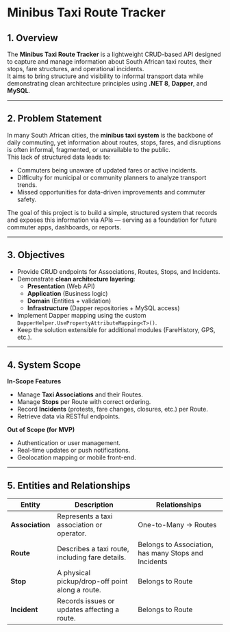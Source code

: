 ﻿# Minibus Taxi Route Tracker

## 1. Overview
The **Minibus Taxi Route Tracker** is a lightweight CRUD-based API designed to capture and manage information about South African taxi routes, their stops, fare structures, and operational incidents.  
It aims to bring structure and visibility to informal transport data while demonstrating clean architecture principles using **.NET 8**, **Dapper**, and **MySQL**.

---

## 2. Problem Statement
In many South African cities, the **minibus taxi system** is the backbone of daily commuting, yet information about routes, stops, fares, and disruptions is often informal, fragmented, or unavailable to the public.  
This lack of structured data leads to:
- Commuters being unaware of updated fares or active incidents.
- Difficulty for municipal or community planners to analyze transport trends.
- Missed opportunities for data-driven improvements and commuter safety.

The goal of this project is to build a simple, structured system that records and exposes this information via APIs — serving as a foundation for future commuter apps, dashboards, or reports.

---

## 3. Objectives
- Provide CRUD endpoints for Associations, Routes, Stops, and Incidents.
- Demonstrate **clean architecture layering**:
  - **Presentation** (Web API)
  - **Application** (Business logic)
  - **Domain** (Entities + validation)
  - **Infrastructure** (Dapper repositories + MySQL access)
- Implement Dapper mapping using the custom `DapperHelper.UsePropertyAttributeMapping<T>()`.
- Keep the solution extensible for additional modules (FareHistory, GPS, etc.).

---

## 4. System Scope
**In-Scope Features**
- Manage **Taxi Associations** and their Routes.
- Manage **Stops** per Route with correct ordering.
- Record **Incidents** (protests, fare changes, closures, etc.) per Route.
- Retrieve data via RESTful endpoints.

**Out of Scope (for MVP)**
- Authentication or user management.
- Real-time updates or push notifications.
- Geolocation mapping or mobile front-end.

---

## 5. Entities and Relationships
| Entity | Description | Relationships |
|--------|--------------|----------------|
| **Association** | Represents a taxi association or operator. | One-to-Many → Routes |
| **Route** | Describes a taxi route, including fare details. | Belongs to Association, has many Stops and Incidents |
| **Stop** | A physical pickup/drop-off point along a route. | Belongs to Route |
| **Incident** | Records issues or updates affecting a route. | Belongs to Route |